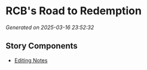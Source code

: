 # RCB's Road to Redemption

*Generated on 2025-03-16 23:52:32*

## Story Components

- [Editing Notes](./editing_notes.txt)
